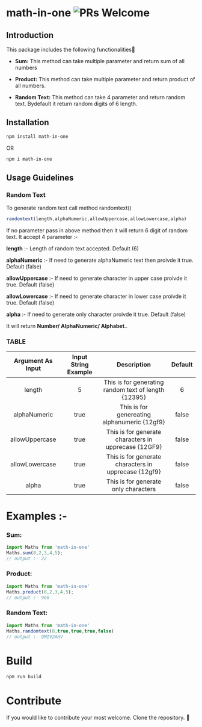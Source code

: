 # math-in-one  ![PRs Welcome](https://img.shields.io/badge/PRs-welcome-green.svg)
## Introduction
This package includes the following functionalities🐻

- **Sum:** This method can take multiple parameter and return sum of all numbers

- **Product:** This method can take multiple parameter and return product of all numbers.

- **Random Text:** This method can take 4 parameter and return random text. Bydefault it return random digits of 6 length.

## Installation

```bash
npm install math-in-one
```

OR

```bash
npm i math-in-one
```

## Usage Guidelines

### **Random Text**

To generate random text call method randomtext()

```.js
randomtext(length,alphaNumeric,allowUppercase,allowLowercase,alpha)
```
If no parameter pass in above method then it will return 6 digit of random text.
It accept 4 parameter :-

 **length** :- Length of random text accepted. Default (6)

 **alphaNumeric** :- If need to generate alphaNumeric text then proivde it true. Default (false)

 **allowUppercase** :- If need to generate character in upper case proivde it true. Default (false)

  **allowLowercase** :- If need to generate character in lower case proivde it true. Default (false)
  
  **alpha** :- If need to generate only character proivde it true. Default (false)
  
It will return **Number/ AlphaNumeric/ Alphabet**..

### TABLE

| Argument As Input | Input String Example | Description | Default 
|:------:|:------:|:--:|:---:|
| length | 5 | This is for generating random text of length {12395} | 6|
| alphaNumeric | true | This is for genereating alphanumeric {12gf9} | false|
| allowUppercase | true | This is for generate characters in upprecase {12GF9} | false|
| allowLowercase |true | This is for generate characters in upprecase {12gf9} |false |
| alpha |true | This is for generate only characters |false |
# Examples :-

### **Sum:**
```.js
import Maths from 'math-in-one'
Maths.sum(8,2,3,4,5);
// output :- 22
```
### **Product:**
```.js
import Maths from 'math-in-one'
Maths.product(8,2,3,4,5);
// output :- 960
```
### **Random Text:**
```.js
import Maths from 'math-in-one'
Maths.randomtext(8,true,true,true,false)
// output :- QMIV2AHV
```

# Build
```bash
npm run build
```

# Contribute
If you would like to contribute your most welcome. Clone the repository. 🐻